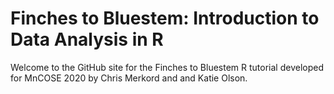 # Finches to Bluestem: Introduction to Data Analysis in R

Welcome to the GitHub site for the Finches to Bluestem R tutorial developed for
MnCOSE 2020 by Chris Merkord and and Katie Olson.